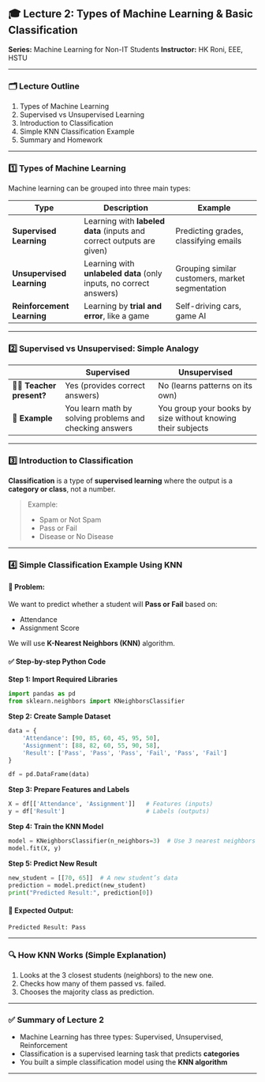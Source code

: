 ## 🎓 **Lecture 2: Types of Machine Learning & Basic Classification**

**Series:** Machine Learning for Non-IT Students
**Instructor:** HK Roni, EEE, HSTU

---

### 🗂️ **Lecture Outline**

1. Types of Machine Learning
2. Supervised vs Unsupervised Learning
3. Introduction to Classification
4. Simple KNN Classification Example
5. Summary and Homework

---

### 1️⃣ **Types of Machine Learning**

Machine learning can be grouped into three main types:

| Type                       | Description                                                           | Example                                         |
| -------------------------- | --------------------------------------------------------------------- | ----------------------------------------------- |
| **Supervised Learning**    | Learning with **labeled data** (inputs and correct outputs are given) | Predicting grades, classifying emails           |
| **Unsupervised Learning**  | Learning with **unlabeled data** (only inputs, no correct answers)    | Grouping similar customers, market segmentation |
| **Reinforcement Learning** | Learning by **trial and error**, like a game                          | Self-driving cars, game AI                      |

---

### 2️⃣ **Supervised vs Unsupervised: Simple Analogy**

|                            | Supervised                                              | Unsupervised                                                |
| -------------------------- | ------------------------------------------------------- | ----------------------------------------------------------- |
| 👩‍🏫 **Teacher present?** | Yes (provides correct answers)                          | No (learns patterns on its own)                             |
| 📘 **Example**             | You learn math by solving problems and checking answers | You group your books by size without knowing their subjects |

---

### 3️⃣ **Introduction to Classification**

**Classification** is a type of **supervised learning** where the output is a **category or class**, not a number.

> Example:
>
> * Spam or Not Spam
> * Pass or Fail
> * Disease or No Disease

---

### 4️⃣ **Simple Classification Example Using KNN**

#### 🧪 Problem:

We want to predict whether a student will **Pass or Fail** based on:

* Attendance
* Assignment Score

We will use **K-Nearest Neighbors (KNN)** algorithm.

#### ✅ Step-by-step Python Code

**Step 1: Import Required Libraries**

```python
import pandas as pd
from sklearn.neighbors import KNeighborsClassifier
```

**Step 2: Create Sample Dataset**

```python
data = {
    'Attendance': [90, 85, 60, 45, 95, 50],
    'Assignment': [88, 82, 60, 55, 90, 58],
    'Result': ['Pass', 'Pass', 'Pass', 'Fail', 'Pass', 'Fail']
}

df = pd.DataFrame(data)
```

**Step 3: Prepare Features and Labels**

```python
X = df[['Attendance', 'Assignment']]   # Features (inputs)
y = df['Result']                       # Labels (outputs)
```

**Step 4: Train the KNN Model**

```python
model = KNeighborsClassifier(n_neighbors=3)  # Use 3 nearest neighbors
model.fit(X, y)
```

**Step 5: Predict New Result**

```python
new_student = [[70, 65]]  # A new student’s data
prediction = model.predict(new_student)
print("Predicted Result:", prediction[0])
```

#### 📌 Expected Output:

```
Predicted Result: Pass
```

---

### 🔍 **How KNN Works (Simple Explanation)**

1. Looks at the 3 closest students (neighbors) to the new one.
2. Checks how many of them passed vs. failed.
3. Chooses the majority class as prediction.

---

### ✅ **Summary of Lecture 2**

* Machine Learning has three types: Supervised, Unsupervised, Reinforcement
* Classification is a supervised learning task that predicts **categories**
* You built a simple classification model using the **KNN algorithm**

---
